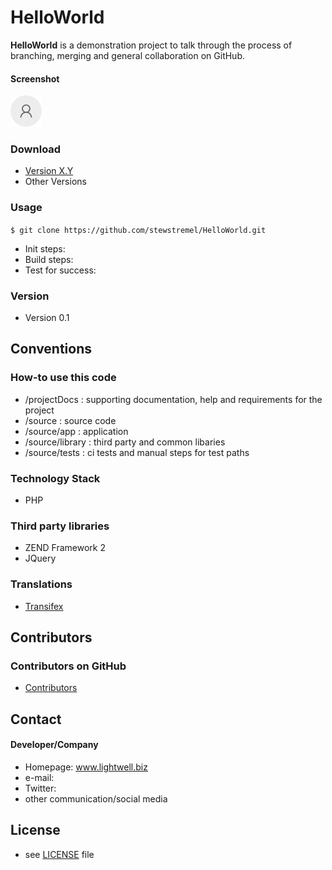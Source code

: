 HelloWorld
======
**HelloWorld** is a demonstration project to talk through the process of branching, merging and general collaboration on GitHub.

#### Screenshot
![Screenshot software](https://github.com/stewstremel/HelloWorld/blob/master/projectDocs/projectImage.png "screenshot software")

### Download
* [Version X.Y](https://github.com/stewstremel/HelloWorld/archive/master.zip)
* Other Versions

### Usage
```$ git clone https://github.com/stewstremel/HelloWorld.git```
* Init steps:
* Build steps:
* Test for success:

### Version 
* Version 0.1

## Conventions
### How-to use this code
* /projectDocs : supporting documentation, help and requirements for the project
* /source : source code
* /source/app : application 
* /source/library : third party and common libaries
* /source/tests : ci tests and manual steps for test paths

### Technology Stack
* PHP

### Third party libraries
* ZEND Framework 2
* JQuery


### Translations
* [Transifex](https://www.transifex.com/projects/p/HelloWorld/)

## Contributors

### Contributors on GitHub
* [Contributors](https://github.com/stewstremel/HelloWorld/graphs/contributors)

## Contact
#### Developer/Company
* Homepage: www.lightwell.biz
* e-mail: 
* Twitter: 
* other communication/social media

## License 
* see [LICENSE](https://github.com/stewstremel/HelloWorld/docs/LICENSE.md) file

